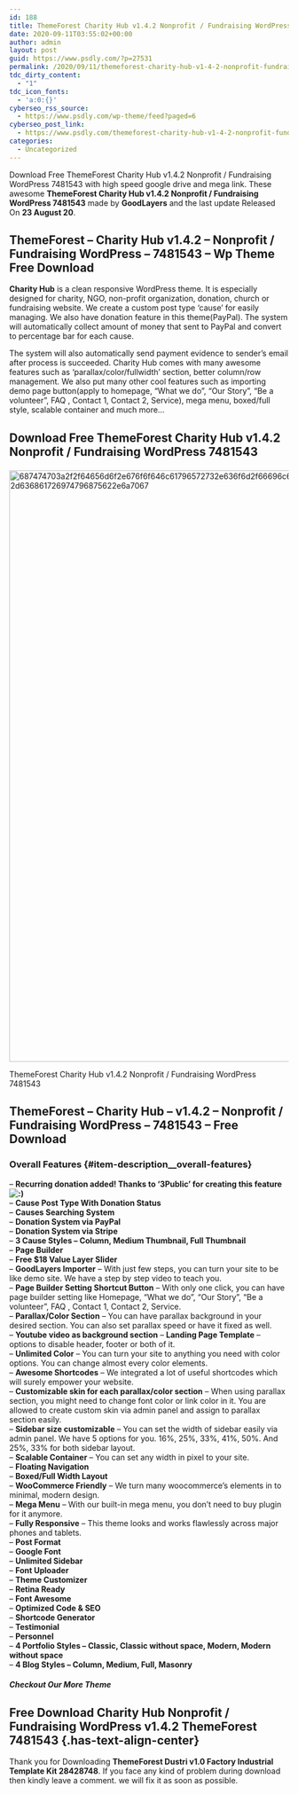 ```yaml
---
id: 188
title: ThemeForest Charity Hub v1.4.2 Nonprofit / Fundraising WordPress 7481543
date: 2020-09-11T03:55:02+00:00
author: admin
layout: post
guid: https://www.psdly.com/?p=27531
permalink: /2020/09/11/themeforest-charity-hub-v1-4-2-nonprofit-fundraising-wordpress-7481543/
tdc_dirty_content:
  - "1"
tdc_icon_fonts:
  - 'a:0:{}'
cyberseo_rss_source:
  - https://www.psdly.com/wp-theme/feed?paged=6
cyberseo_post_link:
  - https://www.psdly.com/themeforest-charity-hub-v1-4-2-nonprofit-fundraising-wordpress-7481543
categories:
  - Uncategorized
---
```

Download Free ThemeForest Charity Hub v1.4.2 Nonprofit / Fundraising WordPress 7481543 with high speed google drive and mega link. These awesome&nbsp;**ThemeForest Charity Hub v1.4.2 Nonprofit / Fundraising WordPress 7481543**&nbsp;made by&nbsp;**GoodLayers**&nbsp;and the last update Released On&nbsp;**23 August 20**.

## **ThemeForest – Charity Hub v1.4.2 – Nonprofit / Fundraising WordPress – 7481543 – Wp Theme Free Download**

**Charity Hub**&nbsp;is a clean responsive WordPress theme. It is especially designed for charity, NGO, non-profit organization, donation, church or fundraising website. We create a custom post type ‘cause’ for easily managing. We also have donation feature in this theme(PayPal). The system will automatically collect amount of money that sent to PayPal and convert to percentage bar for each cause.

The system will also automatically send payment evidence to sender’s email after process is succeeded. Charity Hub comes with many awesome features such as ‘parallax/color/fullwidth’ section, better column/row management. We also put many other cool features such as importing demo page button(apply to homepage, “What we do”, “Our Story”, “Be a volunteer”, FAQ , Contact 1, Contact 2, Service), mega menu, boxed/full style, scalable container and much more…

## **Download Free ThemeForest Charity Hub v1.4.2 Nonprofit / Fundraising WordPress 7481543**<figure class="wp-block-image size-large is-resized">

<img loading="lazy" src="https://camo.envatousercontent.com/18ff09d8b152ea9a8f5098693348c57e7892b7e0/687474703a2f2f64656d6f2e676f6f646c61796572732e636f6d2f66696c65732f636861726974796875622f636861726974692d636861726974796875622e6a7067" alt="687474703a2f2f64656d6f2e676f6f646c61796572732e636f6d2f66696c65732f636861726974796875622f636861726974692d636861726974796875622e6a7067" width="848" height="1067" title="ThemeForest Charity Hub v1.4.2 Nonprofit / Fundraising WordPress 7481543 2" /> <figcaption>ThemeForest Charity Hub v1.4.2 Nonprofit / Fundraising WordPress 7481543</figcaption></figure> 

## **ThemeForest – Charity Hub – v1.4.2 – Nonprofit / Fundraising WordPress – 7481543 – Free Download**

### Overall Features {#item-description__overall-features}

–&nbsp;**Recurring donation added! Thanks to ‘3Public’ for creating this feature&nbsp;<img alt=" :)" src="https://i1.wp.com/themeforest.net/images/smileys/happy.png?ssl=1" title="ThemeForest Charity Hub v1.4.2 Nonprofit / Fundraising WordPress 7481543 3" data-recalc-dims="1" />**  
–&nbsp;**Cause Post Type With Donation Status**  
–&nbsp;**Causes Searching System**  
–&nbsp;**Donation System via PayPal**  
–&nbsp;**Donation System via Stripe**  
–&nbsp;**3 Cause Styles – Column, Medium Thumbnail, Full Thumbnail**  
–&nbsp;**Page Builder**  
–&nbsp;**Free $18 Value Layer Slider**  
–&nbsp;**GoodLayers Importer**&nbsp;– With just few steps, you can turn your site to be like demo site. We have a step by step video to teach you.  
–&nbsp;**Page Builder Setting Shortcut Button**&nbsp;– With only one click, you can have page builder setting like Homepage, “What we do”, “Our Story”, “Be a volunteer”, FAQ , Contact 1, Contact 2, Service.  
–&nbsp;**Parallax/Color Section**&nbsp;– You can have parallax background in your desired section. You can also set parallax speed or have it fixed as well.  
–&nbsp;**Youtube video as background section**&nbsp;–&nbsp;**Landing Page Template**&nbsp;– options to disable header, footer or both of it.  
–&nbsp;**Unlimited Color**&nbsp;– You can turn your site to anything you need with color options. You can change almost every color elements.  
–&nbsp;**Awesome Shortcodes**&nbsp;– We integrated a lot of useful shortcodes which will surely empower your website.  
–&nbsp;**Customizable skin for each parallax/color section**&nbsp;– When using parallax section, you might need to change font color or link color in it. You are allowed to create custom skin via admin panel and assign to parallax section easily.  
–&nbsp;**Sidebar size customizable**&nbsp;– You can set the width of sidebar easily via admin panel. We have 5 options for you. 16%, 25%, 33%, 41%, 50%. And 25%, 33% for both sidebar layout.  
–&nbsp;**Scalable Container**&nbsp;– You can set any width in pixel to your site.  
–&nbsp;**Floating Navigation**  
–&nbsp;**Boxed/Full Width Layout**  
–&nbsp;**WooCommerce Friendly**&nbsp;– We turn many woocommerce’s elements in to minimal, modern design.  
–&nbsp;**Mega Menu**&nbsp;– With our built-in mega menu, you don’t need to buy plugin for it anymore.  
–&nbsp;**Fully Responsive**&nbsp;– This theme looks and works flawlessly across major phones and tablets.  
–&nbsp;**Post Format**  
–&nbsp;**Google Font**  
–&nbsp;**Unlimited Sidebar**  
–&nbsp;**Font Uploader**  
–&nbsp;**Theme Customizer**  
–&nbsp;**Retina Ready**  
–&nbsp;**Font Awesome**  
–&nbsp;**Optimized Code & SEO**  
–&nbsp;**Shortcode Generator**  
–&nbsp;**Testimonial**  
–&nbsp;**Personnel**  
–&nbsp;**4 Portfolio Styles – Classic, Classic without space, Modern, Modern without space**  
–&nbsp;**4 Blog Styles – Column, Medium, Full, Masonry**

##### **Checkout Our More Theme**

## **Free Download Charity Hub Nonprofit / Fundraising WordPress v1.4.2 ThemeForest 7481543** {.has-text-align-center}

Thank you for Downloading&nbsp;**ThemeForest Dustri v1.0 Factory Industrial Template Kit 28428748**. If you face any kind of problem during download then kindly leave a comment. we will fix it as soon as possible.
